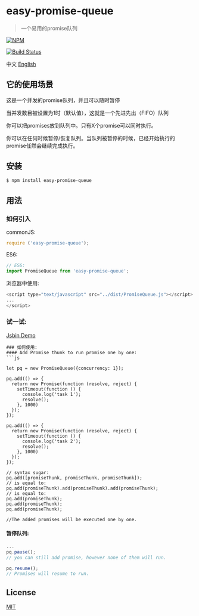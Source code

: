 # easy-promise-queue

> 一个易用的promise队列

[![NPM](https://nodei.co/npm/easy-promise-queue.png)](https://nodei.co/npm/easy-promise-queue/)

[![Build Status](https://travis-ci.org/chenzhihao/easy-promise-queue.svg)](https://travis-ci.org/chenzhihao/easy-promise-queue)

中文 [English](https://github.com/chenzhihao/easy-promise-queue/blob/master/README.md)

## 它的使用场景

这是一个并发的promise队列，并且可以随时暂停

当并发数目被设置为1时（默认值），这就是一个先进先出（FIFO）队列

你可以把promises放到队列中。只有X个promise可以同时执行。

你可以在任何时候暂停/恢复队列。当队列被暂停的时候，已经开始执行的promise任然会继续完成执行。

## 安装
```bash
$ npm install easy-promise-queue
```

## 用法

### 如何引入

commonJS:

```js
require ('easy-promise-queue');
```

ES6:

```js
// ES6:
import PromiseQueue from 'easy-promise-queue';
```

浏览器中使用:

```js
<script type="text/javascript" src="../dist/PromiseQueue.js"></script>
...
</script>
```
### 试一试:
[Jsbin Demo](https://jsbin.com/cuvuno/1/edit?html,js,console,output)
```
### 如何使用:
#### Add Promise thunk to run promise one by one:
```js

let pq = new PromiseQueue({concurrency: 1});

pq.add(() => {
  return new Promise(function (resolve, reject) {
    setTimeout(function () {
      console.log('task 1');
      resolve();
    }, 1000)
  });
});

pq.add(() => {
  return new Promise(function (resolve, reject) {
    setTimeout(function () {
      console.log('task 2');
      resolve();
    }, 1000)
  });
});

// syntax sugar: 
pq.add([promiseThunk, promiseThunk, promiseThunk]);
// is equal to:
pq.add(promiseThunk).add(promiseThunk).add(promiseThunk);
// is equal to:
pq.add(promiseThunk);
pq.add(promiseThunk);
pq.add(promiseThunk);

//The added promises will be executed one by one.
```
#### 暂停队列:
```js
...
pq.pause();
// you can still add promise, however none of them will run.

pq.resume();
// Promises will resume to run.
```

## License
[MIT](https://tldrlegal.com/license/mit-license)
